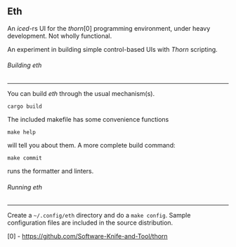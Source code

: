 ## Eth

An *iced*-rs UI for the *thorn*[0] programming environment, under heavy development. Not wholly functional.

An experiment in building simple control-based UIs with *Thorn* scripting.

###### Building *eth*

------

You can build *eth* through the usual mechanism(s).

```
cargo build
```

The included makefile has some convenience functions

```
make help
```

will tell you about them. A more complete build command:

```
make commit
```

runs the formatter and linters.

###### Running *eth*

------

Create a `~/.config/eth` directory and do a `make config`. Sample configuration files are included in the source distribution.

[0] - https://github.com/Software-Knife-and-Tool/thorn
